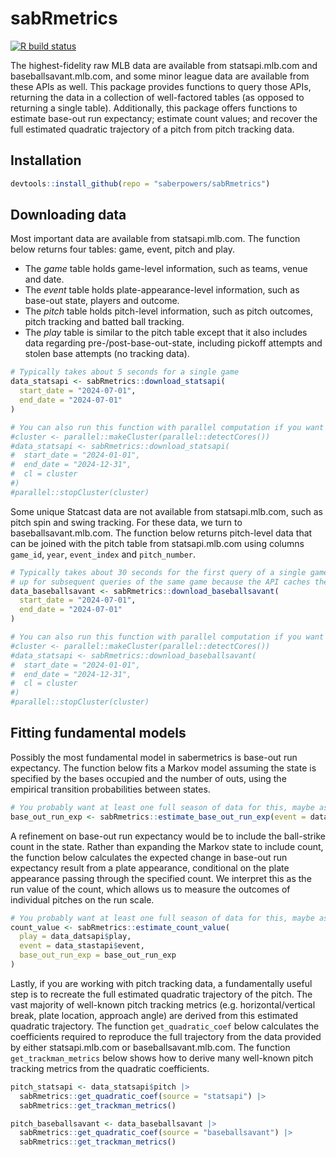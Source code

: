 # sabRmetrics

[<img
src="https://github.com/saberpowers/sabRmetrics/workflows/R-CMD-check/badge.svg"
target="_blank" alt="R build status" />](https://github.com/saberpowers/sabRmetrics/actions)

The highest-fidelity raw MLB data are available from statsapi.mlb.com and baseballsavant.mlb.com, and some minor league data are available from these APIs as well. This package provides functions to query those APIs, returning the data in a collection of well-factored tables (as opposed to returning a single table). Additionally, this package offers functions to estimate base-out run expectancy; estimate count values; and recover the full estimated quadratic trajectory of a pitch from pitch tracking data.

## Installation

```R
devtools::install_github(repo = "saberpowers/sabRmetrics")
```

## Downloading data

Most important data are available from statsapi.mlb.com. The function below returns four tables: game, event, pitch and play.
- The *game* table holds game-level information, such as teams, venue and date.
- The *event* table holds plate-appearance-level information, such as base-out state, players and outcome.
- The *pitch* table holds pitch-level information, such as pitch outcomes, pitch tracking and batted ball tracking.
- The *play* table is similar to the pitch table except that it also includes data regarding pre-/post-base-out-state, including pickoff attempts and stolen base attempts (no tracking data).

```R
# Typically takes about 5 seconds for a single game
data_statsapi <- sabRmetrics::download_statsapi(
  start_date = "2024-07-01",
  end_date = "2024-07-01"
)

# You can also run this function with parallel computation if you want to download more games
#cluster <- parallel::makeCluster(parallel::detectCores())
#data_statsapi <- sabRmetrics::download_statsapi(
#  start_date = "2024-01-01",
#  end_date = "2024-12-31",
#  cl = cluster
#)
#parallel::stopCluster(cluster)
```

Some unique Statcast data are not available from statsapi.mlb.com, such as pitch spin and swing tracking. For these data, we turn to baseballsavant.mlb.com. The function below returns pitch-level data that can be joined with the pitch table from statsapi.mlb.com using columns `game_id`, `year`, `event_index` and `pitch_number`.

```R
# Typically takes about 30 seconds for the first query of a single game but drastically speeds
# up for subsequent queries of the same game because the API caches the results of the query
data_baseballsavant <- sabRmetrics::download_baseballsavant(
  start_date = "2024-07-01",
  end_date = "2024-07-01"
)

# You can also run this function with parallel computation if you want to download more games
#cluster <- parallel::makeCluster(parallel::detectCores())
#data_statsapi <- sabRmetrics::download_baseballsavant(
#  start_date = "2024-01-01",
#  end_date = "2024-12-31",
#  cl = cluster
#)
#parallel::stopCluster(cluster)
```

## Fitting fundamental models

Possibly the most fundamental model in sabermetrics is base-out run expectancy. The function below fits a Markov model assuming the state is specified by the bases occupied and the number of outs, using the empirical transition probabilities between states.

```R
# You probably want at least one full season of data for this, maybe as many as three seasons
base_out_run_exp <- sabRmetrics::estimate_base_out_run_exp(event = data_statsapi$event)
```

A refinement on base-out run expectancy would be to include the ball-strike count in the state. Rather than expanding the Markov state to include count, the function below calculates the expected change in base-out run expectancy result from a plate appearance, conditional on the plate appearance passing through the specified count. We interpret this as the run value of the count, which allows us to measure the outcomes of individual pitches on the run scale.

```R
# You probably want at least one full season of data for this, maybe as many as three seasons
count_value <- sabRmetrics::estimate_count_value(
  play = data_datsapi$play,
  event = data_stastapi$event,
  base_out_run_exp = base_out_run_exp
)
```

Lastly, if you are working with pitch tracking data, a fundamentally useful step is to recreate the full estimated quadratic trajectory of the pitch. The vast majority of well-known pitch tracking metrics (e.g. horizontal/vertical break, plate location, approach angle) are derived from this estimated quadratic trajectory. The function `get_quadratic_coef` below calculates the coefficients required to reproduce the full trajectory from the data provided by either statsapi.mlb.com or baseballsavant.mlb.com. The function `get_trackman_metrics` below shows how to derive many well-known pitch tracking metrics from the quadratic coefficients.

```R
pitch_statsapi <- data_statsapi$pitch |>
  sabRmetrics::get_quadratic_coef(source = "statsapi") |>
  sabRmetrics::get_trackman_metrics()

pitch_baseballsavant <- data_baseballsavant |>
  sabRmetrics::get_quadratic_coef(source = "baseballsavant") |>
  sabRmetrics::get_trackman_metrics()
```
